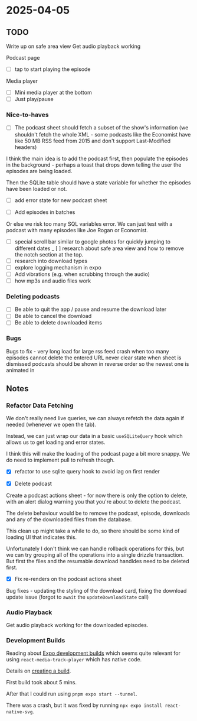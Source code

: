 # 2025-04-05

## TODO

Write up on safe area view
Get audio playback working

Podcast page

- [ ] tap to start playing the episode

Media player

- [ ] Mini media player at the bottom
- [ ] Just play/pause

### Nice-to-haves

- [ ] The podcast sheet should fetch a subset of the show's information (we shouldn't fetch the whole XML - some podcasts like the Economist have like 50 MB RSS feed from 2015 and don't support Last-Modified headers)

I think the main idea is to add the podcast first, then populate the episodes in the background - perhaps a toast that drops down telling the user the episodes are being loaded.

Then the SQLite table should have a state variable for whether the episodes have been loaded or not.

- [ ] add error state for new podcast sheet

- [ ] Add episodes in batches

Or else we risk too many SQL variables error.
We can just test with a podcast with many episodes like Joe Rogan or Economist.

- [ ] special scroll bar similar to google photos for quickly jumping to different dates
_ [ ] research about safe area view and how to remove the notch section at the top.
- [ ] research into download types
- [ ] explore logging mechanism in expo
- [ ] Add vibrations (e.g. when scrubbing through the audio)
- [ ] how mp3s and audio files work

### Deleting podcasts

- [ ] Be able to quit the app / pause and resume the download later
- [ ] Be able to cancel the download
- [ ] Be able to delete downloaded items

### Bugs

Bugs to fix - very long load for large rss feed
crash when too many episodes
cannot delete the entered URL
never clear state when sheet is dismissed
podcasts should be shown in reverse order so the newest one is animated in

## Notes

### Refactor Data Fetching

We don't really need live queries, we can always refetch the data
again if needed (whenever we open the tab).

Instead, we can just wrap our data in a basic `useSQLiteQuery` hook
which allows us to get loading and error states.

I think this will make the loading of the podcast page a bit
more snappy.
We do need to implement pull to refresh though.

- [x] refactor to use sqlite query hook to avoid lag on first render

- [x] Delete podcast

Create a podcast actions sheet - for now there is only
the option to delete, with an alert dialog
warning you that you're about to delete the podcast.

The delete behaviour would be to remove the podcast,
episode, downloads and any of the downloaded
files from the database.

This clean up might take a while to do, so there should
be some kind of loading UI that indicates this.

Unfortunately I don't think we can handle rollback
operations for this, but we can try grouping all of the operations into a single drizzle transaction.
But first the files and the resumable download handldes need to be deleted first.

- [x] Fix re-renders on the podcast actions sheet

Bug fixes - updating the styling of the download card,
fixing the download update issue (forgot to `await` the `updateDownloadState` call)

### Audio Playback

Get audio playback working for the downloaded episodes.

### Development Builds

Reading about [Expo development builds](https://docs.expo.dev/develop/development-builds/introduction/)
which seems quite relevant for using `react-media-track-player` which has native code.

Details on [creating a build](https://docs.expo.dev/develop/development-builds/create-a-build/).


First build took about 5 mins.

After that I could run using `pnpm expo start --tunnel`.

There was a crash, but it was fixed by running `npx expo install react-native-svg`.
